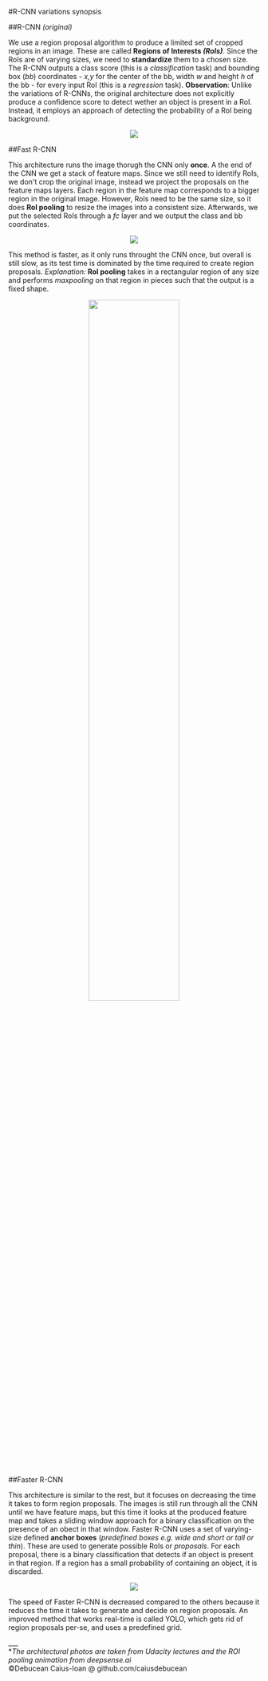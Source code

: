 #R-CNN variations synopsis

##R-CNN _(original)_

We use a region proposal algorithm to produce a limited set of cropped regions in an image. These are called **Regions of Interests _(RoIs)_**. Since the RoIs are of varying sizes, we need to **standardize** them to a chosen size. 
The R-CNN outputs a class score (this is a _classification_ task) and bounding box (_bb_) coordinates - _x,y_ for the center of the bb, width _w_ and height _h_ of the bb - for every input RoI (this is a _regression_ task).
**Observation**: Unlike the variations of R-CNNs, the original architecture does not explicitly produce a confidence score to detect wether an object is present in a RoI. Instead, it employs an approach of detecting the probability of a RoI being background.

<div style="text-align:center"><img src="https://i.imgur.com/DMuIwai.png"/></div>

##Fast R-CNN

This architecture runs the image thorugh the CNN only **once**. A the end of the CNN we get a stack of feature maps. Since we still need to identify RoIs, we don't crop the original image, instead we project the proposals on the feature maps layers. Each region in the feature map corresponds to a bigger region in the original image. However, RoIs need to be the same size, so it does **RoI pooling** to resize the images into a consistent size. Afterwards, we put the selected RoIs through a _fc_ layer and we output the class and bb coordinates.

<div style="text-align:center"><img src="https://i.imgur.com/iCESs09.png"/></div>

This method is faster, as it only runs throught the CNN once, but overall is still slow, as its test time is dominated by the time required to create region proposals.
_Explanation:_ **RoI pooling** takes in a rectangular region of any size and performs _maxpooling_ on that region in pieces such that the output is a fixed shape.

<div style="text-align:center"><img src="https://video.udacity-data.com/topher/2018/May/5aeb9dc6_roi-pooling-gif/roi-pooling-gif.gif" width = 60%/></div>

##Faster R-CNN

This architecture is similar to the rest, but it focuses on decreasing the time it takes to form region proposals. The images is still run through all the CNN until we have feature maps, but this time it looks at the produced feature map and takes a sliding window approach for a binary classification on the presence of an obect in that window.
Faster R-CNN uses a set of varying-size defined **anchor boxes** (_predefined boxes e.g. wide and short or tall or thin_). These are used to generate possible RoIs or _proposals_. For each proposal, there is a binary classification that detects if an object is present in that region. If a region has a small probability of containing an object, it is discarded.

<div style="text-align:center"><img src="https://i.imgur.com/zB7IDS1.png"/></div>

The speed of Faster R-CNN is decreased compared to the others because it reduces the time it takes to generate and decide on region proposals. An improved method that works real-time is called YOLO, which gets rid of region proposals per-se, and uses a predefined grid.

<div>___<d/iv>








<div>*<i>The architectural photos are taken from Udacity lectures and the ROI pooling animation from deepsense.ai</i></div>
<div>&copy;Debucean Caius-Ioan @ github.com/caiusdebucean</div>
